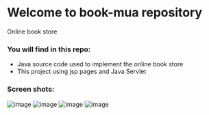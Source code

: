 # Welcome to book-mua repository
Online book store
### You will find in this repo:
* Java source code used to implement the online book store
* This project using jsp pages and Java Servlet
### Screen shots:
![image](https://user-images.githubusercontent.com/90256544/143843008-6e4af95d-170b-4490-b449-6523048448a0.png)
![image](https://user-images.githubusercontent.com/90256544/143843109-f7ddca28-471e-43fd-88dc-f9bcf6f8b7d8.png)
![image](https://user-images.githubusercontent.com/90256544/143843459-6b747403-cab1-4ce0-9774-ebdc34ebabfd.png)
![image](https://user-images.githubusercontent.com/90256544/143843415-6f5d1c57-a68c-46ba-9f4e-b1058a4a545b.png)
